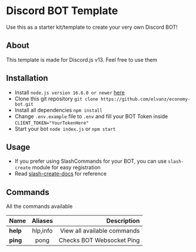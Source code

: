 # Discord BOT Template

Use this as a starter kit/template to create your very own Discord BOT! 

## About

This template is made for Discord.js v13. Feel free to use them

## Installation
* Install `node.js version 16.6.0 or newer` [here](https://nodejs.org/en)
* Clone this git repository `git clone https://github.com/elvanz/economy-bot.git`
* Install all dependencies `npm install`
* Change `.env.example` file to `.env` and fill your BOT Token inside `CLIENT_TOKEN="YourTokenHere"`
* Start your bot `node index.js` or `npm start`

## Usage
* If you prefer using SlashCommands for your BOT, you can use `slash-create` module for easy registration
* Read [slash-create-docs](https://slash-create.js.org/#/docs/main/latest/examples/command) for reference
## Commands

All the commands available


|   Name   | Aliases |         Description         |
|:---------|:-------:|----------------------------:|
| **help** |hlp,info | View all available commands |
| **ping** |  pong   |  Checks BOT Websocket Ping  |


